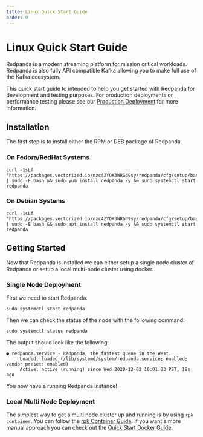 ```yaml
---
title: Linux Quick Start Guide
order: 0
---
```

# Linux Quick Start Guide

Redpanda is a modern streaming platform for mission critical workloads. Redpanda
is also fully API compatible Kafka allowing you to make full use of the Kafka ecosystem.

This quick start guide to intended to help you get started with Redpanda for
development and testing purposes. For production deployments or performance
testing please see our [Production Deployment](production-deployment.md)
for more information.

## Installation

The first step is to install either the RPM or DEB package of Redpanda.

### On Fedora/RedHat Systems

```
curl -1sLf 'https://packages.vectorized.io/nzc4ZYQK3WRGd9sy/redpanda/cfg/setup/bash.rpm.sh' | sudo -E bash && sudo yum install redpanda -y && sudo systemctl start redpanda
```

### On Debian Systems

```
curl -1sLf 'https://packages.vectorized.io/nzc4ZYQK3WRGd9sy/redpanda/cfg/setup/bash.deb.sh' | sudo -E bash && sudo apt install redpanda -y && sudo systemctl start redpanda
```

## Getting Started

Now that Redpanda is installed we can either setup a single node cluster of
Redpanda or setup a local multi-node cluster using docker.

### Single Node Deployment

First we need to start Redpanda.

```
sudo systemctl start redpanda
```

Then we can check the status of the node with the following command:

```
sudo systemctl status redpanda
```

The output should look like the following:

```
● redpanda.service - Redpanda, the fastest queue in the West.
     Loaded: loaded (/lib/systemd/system/redpanda.service; enabled; vendor preset: enabled)
     Active: active (running) since Wed 2020-12-02 16:01:03 PST; 18s ago
```

You now have a running Redpanda instance!

### Local Multi Node Deployment

The simplest way to get a multi node cluster up and running is by using
`rpk container`. You can follow the
[rpk Container Guide](rpk-container-guide.md). If you want a more manual
approach you can check out the
[Quick Start Docker Guide](quick-start-docker.md).
